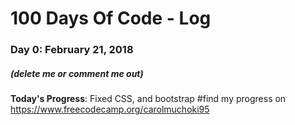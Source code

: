# 100 Days Of Code - Log

### Day 0: February 21, 2018
##### (delete me or comment me out)

**Today's Progress**: Fixed CSS, and bootstrap
#find my progress on https://www.freecodecamp.org/carolmuchoki95
